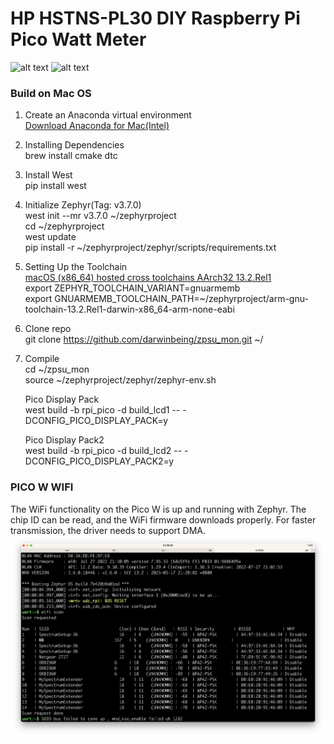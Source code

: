 # HP HSTNS-PL30 DIY Raspberry Pi Pico Watt Meter

[//]: # (Image References)
[image1]: ./images/PL30PicoWattMeter.png "PICO Display Pack"
[image2]: ./images/PL30PicoWattMeter2.png "PICO Display Pack2"  
[image3]: ./images/pico_w.png "PICOW WIFI"  

![alt text][image1]
![alt text][image2]

### Build on Mac OS

1. Create an Anaconda virtual environment  
[Download Anaconda for Mac(Intel)](https://repo.anaconda.com/archive/Anaconda3-2024.02-1-MacOSX-x86_64.pkg)  
2. Installing Dependencies  
brew install cmake dtc

2. Install West  
pip install west

3. Initialize Zephyr(Tag: v3.7.0)  
west init --mr v3.7.0 ~/zephyrproject  
cd ~/zephyrproject  
west update  
pip install -r ~/zephyrproject/zephyr/scripts/requirements.txt  

4. Setting Up the Toolchain  
[macOS (x86_64) hosted cross toolchains AArch32 13.2.Rel1](https://developer.arm.com/-/media/Files/downloads/gnu/13.2.rel1/binrel/arm-gnu-toolchain-13.2.rel1-darwin-x86_64-arm-none-eabi.tar.xz?rev=a3d8c87bb0af4c40b7d7e0e291f6541b&hash=10927356ACA904E1A0122794E036E8DDE7D8435D)  
export ZEPHYR_TOOLCHAIN_VARIANT=gnuarmemb  
export GNUARMEMB_TOOLCHAIN_PATH=~/zephyrproject/arm-gnu-toolchain-13.2.Rel1-darwin-x86_64-arm-none-eabi  

5. Clone repo  
git clone https://github.com/darwinbeing/zpsu_mon.git ~/  

6. Compile  
cd ~/zpsu_mon  
source ~/zephyrproject/zephyr/zephyr-env.sh

    Pico Display Pack  
    west build -b rpi_pico -d build_lcd1 -- -DCONFIG_PICO_DISPLAY_PACK=y
   
    Pico Display Pack2  
    west build -b rpi_pico -d build_lcd2 -- -DCONFIG_PICO_DISPLAY_PACK2=y

### PICO W WIFI


The WiFi functionality on the Pico W is up and running with Zephyr. The chip ID can be read, and the WiFi firmware downloads properly. For faster transmission, the driver needs to support DMA.
![alt text][image3]